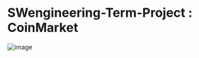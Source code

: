 # SWengineering-Term-Project : CoinMarket
![image](https://github.com/ragnar725/SWengineering-Term-Project/assets/58600024/108aac49-c0c8-4854-a3d2-6a152cf07c40)

